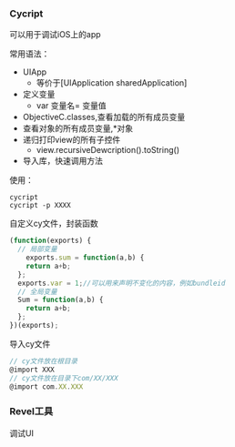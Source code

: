 ### Cycript

可以用于调试iOS上的app



常用语法：

- UIApp
  - 等价于[UIApplication sharedApplication]
- 定义变量
  - var 变量名= 变量值
- ObjectiveC.classes,查看加载的所有成员变量
- 查看对象的所有成员变量,*对象
- 递归打印view的所有子控件
  - view.recursiveDewcription().toString()
- 导入库，快速调用方法

使用：

```
cycript
cycript -p XXXX
```





自定义cy文件，封装函数

```javascript
(function(exports) {
  // 局部变量
	exports.sum = function(a,b) {
    return a+b;
  };
  exports.var = 1;//可以用来声明不变化的内容，例如bundleid
  // 全局变量
  Sum = function(a,b) {
    return a+b;
  };
})(exports);
```



导入cy文件

```javascript
// cy文件放在根目录
@import XXX
// cy文件放在目录下com/XX/XXX
@import com.XX.XXX

```



### Revel工具

调试UI